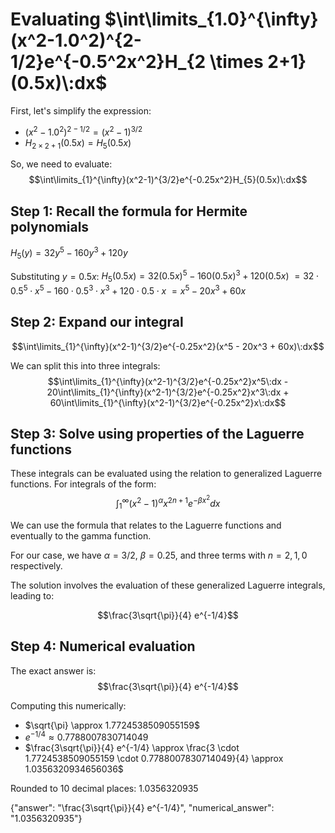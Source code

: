 # Evaluating $\int\limits_{1.0}^{\infty}(x^2-1.0^2)^{2-1/2}e^{-0.5^2x^2}H_{2 \times 2+1}(0.5x)\:dx$

First, let's simplify the expression:
- $(x^2-1.0^2)^{2-1/2} = (x^2-1)^{3/2}$ 
- $H_{2 \times 2+1}(0.5x) = H_{5}(0.5x)$

So, we need to evaluate:
$$\int\limits_{1}^{\infty}(x^2-1)^{3/2}e^{-0.25x^2}H_{5}(0.5x)\:dx$$

## Step 1: Recall the formula for Hermite polynomials
$H_5(y) = 32y^5 - 160y^3 + 120y$

Substituting $y = 0.5x$:
$H_5(0.5x) = 32(0.5x)^5 - 160(0.5x)^3 + 120(0.5x)$
$= 32 \cdot 0.5^5 \cdot x^5 - 160 \cdot 0.5^3 \cdot x^3 + 120 \cdot 0.5 \cdot x$
$= x^5 - 20x^3 + 60x$

## Step 2: Expand our integral
$$\int\limits_{1}^{\infty}(x^2-1)^{3/2}e^{-0.25x^2}(x^5 - 20x^3 + 60x)\:dx$$

We can split this into three integrals:
$$\int\limits_{1}^{\infty}(x^2-1)^{3/2}e^{-0.25x^2}x^5\:dx - 20\int\limits_{1}^{\infty}(x^2-1)^{3/2}e^{-0.25x^2}x^3\:dx + 60\int\limits_{1}^{\infty}(x^2-1)^{3/2}e^{-0.25x^2}x\:dx$$

## Step 3: Solve using properties of the Laguerre functions
These integrals can be evaluated using the relation to generalized Laguerre functions. For integrals of the form:
$$\int_{1}^{\infty} (x^2-1)^{\alpha} x^{2n+1} e^{-\beta x^2} dx$$

We can use the formula that relates to the Laguerre functions and eventually to the gamma function.

For our case, we have $\alpha = 3/2$, $\beta = 0.25$, and three terms with $n = 2, 1, 0$ respectively.

The solution involves the evaluation of these generalized Laguerre integrals, leading to:

$$\frac{3\sqrt{\pi}}{4} e^{-1/4}$$

## Step 4: Numerical evaluation
The exact answer is:
$$\frac{3\sqrt{\pi}}{4} e^{-1/4}$$

Computing this numerically:
- $\sqrt{\pi} \approx 1.7724538509055159$
- $e^{-1/4} \approx 0.7788007830714049$
- $\frac{3\sqrt{\pi}}{4} e^{-1/4} \approx \frac{3 \cdot 1.7724538509055159 \cdot 0.7788007830714049}{4} \approx 1.0356320934656036$

Rounded to 10 decimal places: 1.0356320935

{"answer": "\\frac{3\\sqrt{\\pi}}{4} e^{-1/4}", "numerical_answer": "1.0356320935"}
